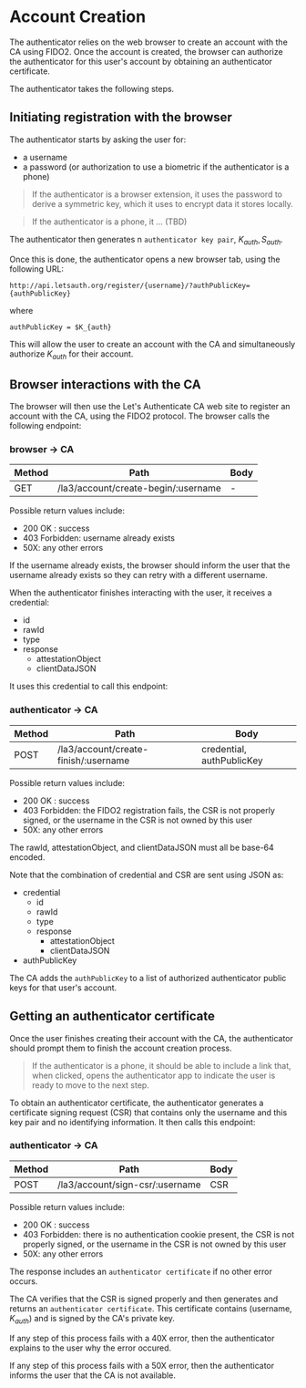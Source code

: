 # Account Creation

The authenticator relies on the web browser to create an account with the CA using FIDO2. Once the account is created, the browser can authorize the authenticator for this user's account by obtaining an authenticator certificate.

The authenticator takes the following steps.

## Initiating registration with the browser

The authenticator starts by asking the user for:

- a username
- a password (or authorization to use a biometric if the authenticator is a phone)

> If the authenticator is a browser extension, it uses the password to derive a symmetric key, which it uses to encrypt data it stores locally.

> If the authenticator is a phone, it ... (TBD)

The authenticator then generates n `authenticator key pair`, $K_{auth}, S_{auth}$.

Once this is done, the authenticator opens a new browser tab, using the following URL:

`http://api.letsauth.org/register/{username}/?authPublicKey={authPublicKey}`
            
where

`authPublicKey = $K_{auth}`

This will allow the user to create an account with the CA and simultaneously authorize $K_{auth}$ for their account.

## Browser interactions with the CA

The browser will then use the Let's Authenticate CA web site to register an account with the CA, using the FIDO2 protocol. The browser calls the following endpoint:

### browser → CA

| Method | Path                                  | Body |
| ------ | ------------------------------------- | ---- |
| GET    | /la3/account/create-begin/:username | -    |

Possible return values include:

- 200 OK : success
- 403 Forbidden: username already exists
- 50X: any other errors

If the username already exists, the browser should inform the user that the username already exists so they can retry with a different username.

When the authenticator finishes interacting with the user, it receives a
credential:

- id
- rawId
- type
- response
  - attestationObject
  - clientDataJSON

It uses this credential to call this endpoint:

### authenticator → CA

| Method | Path                                   | Body                         |
| ------ | -------------------------------------- | ---------------------------- |
| POST   | /la3/account/create-finish/:username | credential, authPublicKey |

Possible return values include:

- 200 OK : success
- 403 Forbidden: the FIDO2 registration fails, the CSR is not properly signed,
  or the username in the CSR is not owned by this user
- 50X: any other errors

The rawId, attestationObject, and clientDataJSON must all be base-64 encoded.

Note that the combination of credential and CSR are sent using JSON as:

- credential
  - id
  - rawId
  - type
  - response
    - attestationObject
    - clientDataJSON
- authPublicKey

The CA adds the `authPublicKey` to a list of authorized authenticator public keys for that user's account.

## Getting an authenticator certificate

Once the user finishes creating their account with the CA, the authenticator should prompt them to finish the account creation process.

> If the authenticator is a phone, it should be able to include a link that, when clicked, opens the authenticator app to indicate the user is ready to move to the next step.

To obtain an authenticator certificate, the authenticator generates a
certificate signing request (CSR) that contains only the username and this key
pair and no identifying information. It then calls this endpoint:


### authenticator → CA

| Method | Path                                   | Body                         |
| ------ | -------------------------------------- | ---------------------------- |
| POST   | /la3/account/sign-csr/:username | CSR |

Possible return values include:

- 200 OK : success
- 403 Forbidden: there is no authentication cookie present, the CSR is not properly signed,
  or the username in the CSR is not owned by this user
- 50X: any other errors

The response includes an `authenticator certificate` if no other error occurs.


The CA verifies that the CSR is signed properly and then generates and returns
an `authenticator certificate`. This certificate contains (username, $K_{auth}$)
and is signed by the CA's private key.

If any step of this process fails with a 40X error, then the authenticator
explains to the user why the error occured.

If any step of this process fails with a 50X error, then the authenticator
informs the user that the CA is not available.